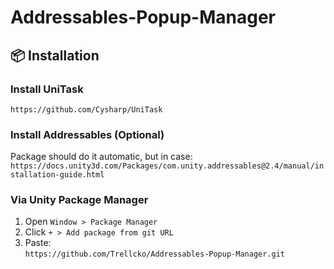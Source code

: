# Addressables-Popup-Manager

## 📦 Installation

### Install UniTask
   `https://github.com/Cysharp/UniTask`
### Install Addressables (Optional)
Package should do it automatic, but in case: 
   `https://docs.unity3d.com/Packages/com.unity.addressables@2.4/manual/installation-guide.html`

### Via Unity Package Manager
1. Open `Window > Package Manager`
2. Click `+ > Add package from git URL`
3. Paste:  
   `https://github.com/Trellcko/Addressables-Popup-Manager.git`
